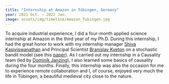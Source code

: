 ```yaml
---
title: "Internship at Amazon in Tübingen, Germany"
year: 2021 Oct. ~ 2022 Jan.
image: assets/img/timeline/Amazon_Tubingen.jpg
---
```

To acquire industrial experience, I did a four-month applied science internship at Amazon in the third year of my Ph.D.
During this internship, I had the great honor to work with my internship manager [Shiva Kasiviswanathan](http://www.shivakasiviswanathan.com/) and Principal Scientist [Branislav Kveton](https://bkveton.com/) on a stochastic bandit model (see this [paper](assets/file/UpBandits.pdf)).
As I carried out my internship in a Causality team (led by [Dominik Janzing](https://janzing.github.io/)), I also learned some basics of causality during the four months.
Finally, this internship was also the occasion for me to experience remote collaboration and I, of course, enjoyed very much the life in Tübingen, a beautiful medieval city close to the nature.

